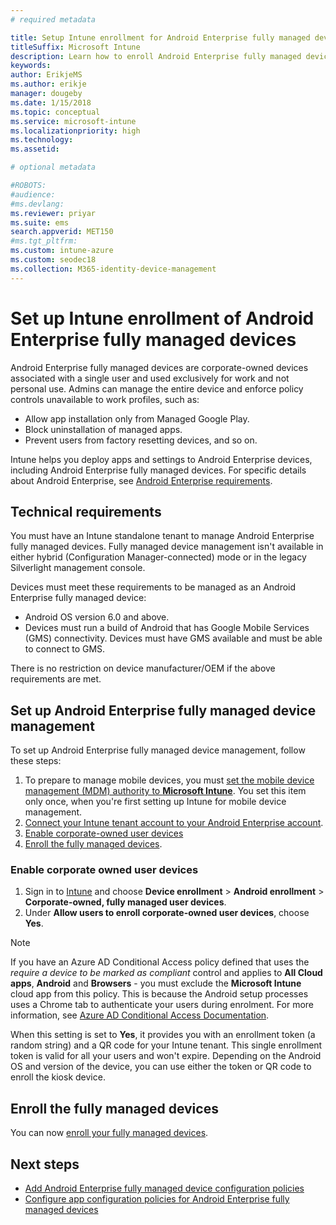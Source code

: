 ```yaml
---
# required metadata

title: Setup Intune enrollment for Android Enterprise fully managed devices
titleSuffix: Microsoft Intune
description: Learn how to enroll Android Enterprise fully managed devices in Intune.
keywords:
author: ErikjeMS 
ms.author: erikje
manager: dougeby
ms.date: 1/15/2018
ms.topic: conceptual
ms.service: microsoft-intune
ms.localizationpriority: high
ms.technology:
ms.assetid: 

# optional metadata

#ROBOTS:
#audience:
#ms.devlang:
ms.reviewer: priyar
ms.suite: ems
search.appverid: MET150
#ms.tgt_pltfrm:
ms.custom: intune-azure
ms.custom: seodec18
ms.collection: M365-identity-device-management
---
```


# Set up Intune enrollment of Android Enterprise fully managed devices 

Android Enterprise fully managed devices are corporate-owned devices associated with a single user and used exclusively for work and not personal use. Admins can manage the entire device and enforce policy controls unavailable to work profiles, such as:
- Allow app installation only from Managed Google Play.
- Block uninstallation of managed apps.
- Prevent users from factory resetting devices, and so on.

Intune helps you deploy apps and settings to Android Enterprise devices, including Android Enterprise fully managed devices. For specific details about Android Enterprise, see [Android Enterprise requirements](https://support.google.com/work/android/answer/6174145?hl=en&ref_topic=6151012).

## Technical requirements

You must have an Intune standalone tenant to manage Android Enterprise fully managed devices. Fully managed device management isn't available in either hybrid (Configuration Manager-connected) mode or in the legacy Silverlight management console.

Devices must meet these requirements to be managed as an Android Enterprise fully managed device:

- Android OS version 6.0 and above.
- Devices must run a build of Android that has Google Mobile Services (GMS) connectivity. Devices must have GMS available and must be able to connect to GMS.

There is no restriction on device manufacturer/OEM if the above requirements are met.

## Set up Android Enterprise fully managed device management

To set up Android Enterprise fully managed device management, follow these steps:

1. To prepare to manage mobile devices, you must [set the mobile device management (MDM) authority to **Microsoft Intune**](../mdm-authority-set.md). You set this item only once, when you're first setting up Intune for mobile device management.
2. [Connect your Intune tenant account to your Android Enterprise account](connect-intune-android-enterprise.md).
3. [Enable corporate-owned user devices](#enable-corporate-owned-user-devices)
4. [Enroll the fully managed devices](#enroll-the-fully-managed-devices).

### Enable corporate owned user devices

1. Sign in to [Intune](https://go.microsoft.com/fwlink/?linkid=2090973) and choose **Device enrollment** > **Android enrollment** > **Corporate-owned, fully managed user devices**.
2. Under **Allow users to enroll corporate-owned user devices**, choose **Yes**.

> [!NOTE]
> If you have an Azure AD Conditional Access policy defined that uses the *require a device to be marked as compliant* control and  applies to **All Cloud apps**, **Android** and **Browsers** - you must exclude the **Microsoft Intune** cloud app from this policy. This is because the Android setup processes uses a Chrome tab to authenticate your users during enrolment. For more information, see [Azure AD Conditional Access Documentation](https://docs.microsoft.com/azure/active-directory/conditional-access/).

When this setting is set to **Yes**, it provides you with an enrollment token (a random string) and a QR code for your Intune tenant. This single enrollment token is valid for all your users and won't expire. Depending on the Android OS and version of the device, you can use either the token or QR code to enroll the kiosk device.

## Enroll the fully managed devices
You can now [enroll your fully managed devices](android-dedicated-devices-fully-managed-enroll.md).

## Next steps
- [Add Android Enterprise fully managed device configuration policies](../configuration/device-restrictions-android-for-work.md#device-owner-only)
- [Configure app configuration policies for Android Enterprise fully managed devices](../apps/app-configuration-policies-use-android.md)


